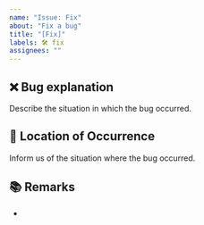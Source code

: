 ```yaml
---
name: "Issue: Fix"
about: "Fix a bug"
title: "[Fix]"
labels: 🛠️ fix
assignees: ""
---
```


## ❌ Bug explanation

Describe the situation in which the bug occurred.

## 🐞 Location of Occurrence

Inform us of the situation where the bug occurred.

## 📚 Remarks

- 